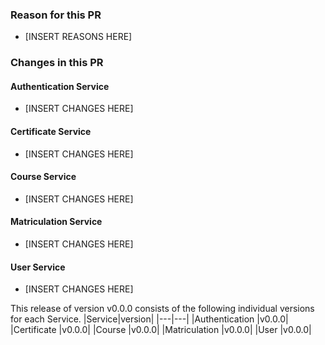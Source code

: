 ### Reason for this PR
- [INSERT REASONS HERE]

### Changes in this PR
#### Authentication Service
- [INSERT CHANGES HERE]
#### Certificate Service
- [INSERT CHANGES HERE]
#### Course Service
- [INSERT CHANGES HERE]
#### Matriculation Service
- [INSERT CHANGES HERE]
#### User Service
- [INSERT CHANGES HERE]

This release of version v0.0.0 consists of the following individual versions for each Service.
|Service|version|
|---|---|
|Authentication |v0.0.0|
|Certificate    |v0.0.0|
|Course         |v0.0.0|
|Matriculation  |v0.0.0|
|User           |v0.0.0|
